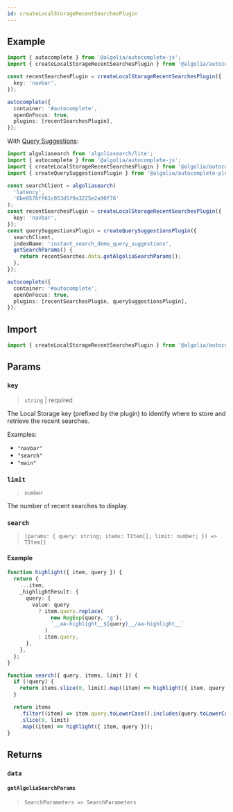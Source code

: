 ```yaml
---
id: createLocalStorageRecentSearchesPlugin
---
```


## Example

```ts
import { autocomplete } from '@algolia/autocomplete-js';
import { createLocalStorageRecentSearchesPlugin } from '@algolia/autocomplete-plugin-recent-searches';

const recentSearchesPlugin = createLocalStorageRecentSearchesPlugin({
  key: 'navbar',
});

autocomplete({
  container: '#autocomplete',
  openOnFocus: true,
  plugins: [recentSearchesPlugin],
});
```

With [Query Suggestions](createQuerySuggestionsPlugin):

```ts
import algoliasearch from 'algoliasearch/lite';
import { autocomplete } from '@algolia/autocomplete-js';
import { createLocalStorageRecentSearchesPlugin } from '@algolia/autocomplete-plugin-recent-searches';
import { createQuerySuggestionsPlugin } from '@algolia/autocomplete-plugin-query-suggestions';

const searchClient = algoliasearch(
  'latency',
  '6be0576ff61c053d5f9a3225e2a90f76'
);
const recentSearchesPlugin = createLocalStorageRecentSearchesPlugin({
  key: 'navbar',
});
const querySuggestionsPlugin = createQuerySuggestionsPlugin({
  searchClient,
  indexName: 'instant_search_demo_query_suggestions',
  getSearchParams() {
    return recentSearches.data.getAlgoliaSearchParams();
  },
});

autocomplete({
  container: '#autocomplete',
  openOnFocus: true,
  plugins: [recentSearchesPlugin, querySuggestionsPlugin],
});
```

## Import

```ts
import { createLocalStorageRecentSearchesPlugin } from '@algolia/autocomplete-plugin-recent-searches';
```

## Params

### `key`

> `string` | required

The Local Storage key (prefixed by the plugin) to identify where to store and retrieve the recent searches.

Examples:

- `"navbar"`
- `"search"`
- `"main"`

### `limit`

> `number`

The number of recent searches to display.

### `search`

> `(params: { query: string; items: TItem[]; limit: number; }) => TItem[]`

#### Example

```ts
function highlight({ item, query }) {
  return {
    ...item,
    _highlightResult: {
      query: {
        value: query
          ? item.query.replace(
              new RegExp(query, 'g'),
              `__aa-highlight__${query}__/aa-highlight__`
            )
          : item.query,
      },
    },
  };
}

function search({ query, items, limit }) {
  if (!query) {
    return items.slice(0, limit).map((item) => highlight({ item, query }));
  }

  return items
    .filter((item) => item.query.toLowerCase().includes(query.toLowerCase()))
    .slice(0, limit)
    .map((item) => highlight({ item, query }));
}
```

## Returns

### `data`

#### `getAlgoliaSearchParams`

> `SearchParameters => SearchParameters`

